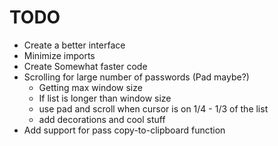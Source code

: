 TODO
====
- Create a better interface
- Minimize imports
- Create Somewhat faster code
- Scrolling for large number of passwords (Pad maybe?)
	- Getting max window size
	- If list is longer than window size
	- use pad and scroll when cursor is on 1/4 - 1/3 of the list
	- add decorations and cool stuff
- Add support for pass copy-to-clipboard function
